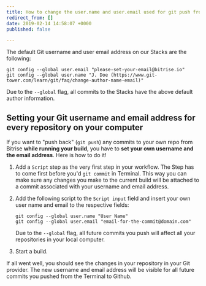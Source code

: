 ```yaml
---
title: How to change the user.name and user.email used for git push from Bitrise
redirect_from: []
date: 2019-02-14 14:58:07 +0000
published: false

---
```

The default Git username and user email address on our Stacks are the following:

    git config --global user.email "please-set-your-email@bitrise.io"
    git config --global user.name "J. Doe (https://www.git-tower.com/learn/git/faq/change-author-name-email)"

Due to the `--global` flag, all commits to the Stacks have the above default author information.

## Setting your Git username and email address for every repository on your computer

If you want to "push back"  (`git push`) any commits to your own repo from Bitrise **while running your build**, you have to **set your own username and the email address**. Here is how to do it!

1. Add a `Script` step as the very first step in your workflow. The Step has to come first before you'd `git commit` in Terminal. This way you can make sure any changes you make to the current build will be attached to a commit associated with your username and email address.
2. Add the following script to the `Script input` field and insert your own user name and email to the respective fields:

       git config --global user.name "User Name"
       git config --global user.email "email-for-the-commit@domain.com"

   Due to the `--global` flag, all future commits you push will affect all your repositories in your local computer.
3. Start a build.

If all went well, you should see the changes in your repository in your Git provider. The new username and email address will be visible for all future commits you pushed from the Terminal to Github.